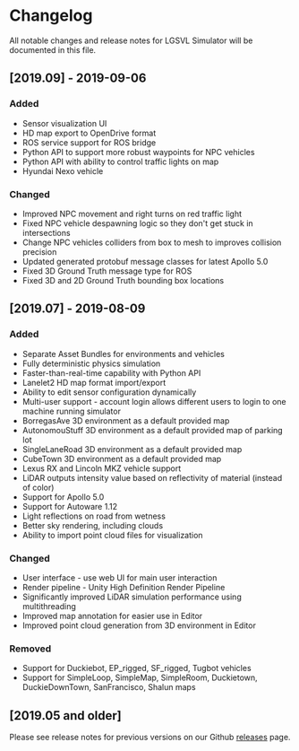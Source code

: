 # Changelog
All notable changes and release notes for LGSVL Simulator will be documented in this file.

## [2019.09] - 2019-09-06

### Added
 - Sensor visualization UI
 - HD map export to OpenDrive format
 - ROS service support for ROS bridge
 - Python API to support more robust waypoints for NPC vehicles
 - Python API with ability to control traffic lights on map
 - Hyundai Nexo vehicle

### Changed
 - Improved NPC movement and right turns on red traffic light
 - Fixed NPC vehicle despawning logic so they don't get stuck in intersections
 - Change NPC vehicles colliders from box to mesh to improves collision precision
 - Updated generated protobuf message classes for latest Apollo 5.0
 - Fixed 3D Ground Truth message type for ROS
 - Fixed 3D and 2D Ground Truth bounding box locations


## [2019.07] - 2019-08-09

### Added
 - Separate Asset Bundles for environments and vehicles
 - Fully deterministic physics simulation
 - Faster-than-real-time capability with Python API
 - Lanelet2 HD map format import/export
 - Ability to edit sensor configuration dynamically
 - Multi-user support - account login allows different users to login to one machine running simulator
 - BorregasAve 3D environment as a default provided map
 - AutonomouStuff 3D environment as a default provided map of parking lot
 - SingleLaneRoad 3D environment as a default provided map
 - CubeTown 3D environment as a default provided map
 - Lexus RX and Lincoln MKZ vehicle support
 - LiDAR outputs intensity value based on reflectivity of material (instead of color)
 - Support for Apollo 5.0
 - Support for Autoware 1.12
 - Light reflections on road from wetness
 - Better sky rendering, including clouds
 - Ability to import point cloud files for visualization

### Changed
 - User interface - use web UI for main user interaction
 - Render pipeline - Unity High Definition Render Pipeline
 - Significantly improved LiDAR simulation performance using multithreading
 - Improved map annotation for easier use in Editor
 - Improved point cloud generation from 3D environment  in Editor

### Removed
 - Support for Duckiebot, EP_rigged, SF_rigged, Tugbot vehicles
 - Support for SimpleLoop, SimpleMap, SimpleRoom, Duckietown, DuckieDownTown, SanFrancisco, Shalun maps


## [2019.05 and older]
Please see release notes for previous versions on our Github [releases](https://github.com/lgsvl/simulator/releases) page.